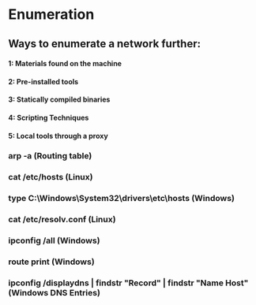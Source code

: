 # Enumeration

## Ways to enumerate a network further:

#### 1: Materials found on the machine

#### 2: Pre-installed tools

#### 3: Statically compiled binaries

#### 4: Scripting Techniques

#### 5: Local tools through a proxy

### arp -a (Routing table)

### cat /etc/hosts (Linux)

### type C:\Windows\System32\drivers\etc\hosts (Windows)

### cat /etc/resolv.conf (Linux)

### ipconfig /all (Windows)

### route print (Windows)

### ipconfig /displaydns | findstr "Record" | findstr "Name Host" (Windows DNS Entries)
